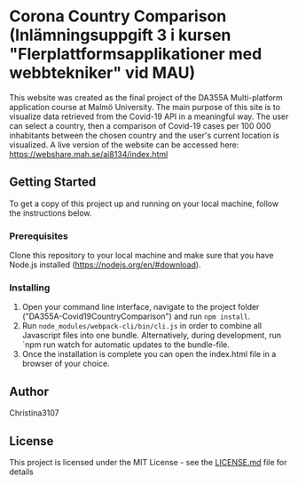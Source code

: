 # Corona Country Comparison (Inlämningsuppgift 3 i kursen "Flerplattformsapplikationer med webbtekniker" vid MAU)
This website was created as the final project of the DA355A Multi-platform application course at Malmö University. The main purpose of this site is to visualize data retrieved from the Covid-19 API in a meaningful way. The user can select a country, then a comparison of Covid-19 cases per 100 000 inhabitants between the chosen country and the user's current location is visualized. A live version of the website can be accessed here: https://webshare.mah.se/ai8134/index.html

## Getting Started

To get a copy of this project up and running on your local machine, follow the instructions below.

### Prerequisites

Clone this repository to your local machine and make sure that you have Node.js installed (https://nodejs.org/en/#download). 

### Installing

1. Open your command line interface, navigate to the project folder ("DA355A-Covid19CountryComparison") and run `npm install`. 
2. Run `node_modules/webpack-cli/bin/cli.js` in order to combine all Javascript files into one bundle. Alternatively, during development, run `npm run watch for automatic updates to the bundle-file.
3. Once the installation is complete you can open the index.html file in a browser of your choice. 

## Author

Christina3107

## License

This project is licensed under the MIT License - see the [LICENSE.md](LICENSE.md) file for details
